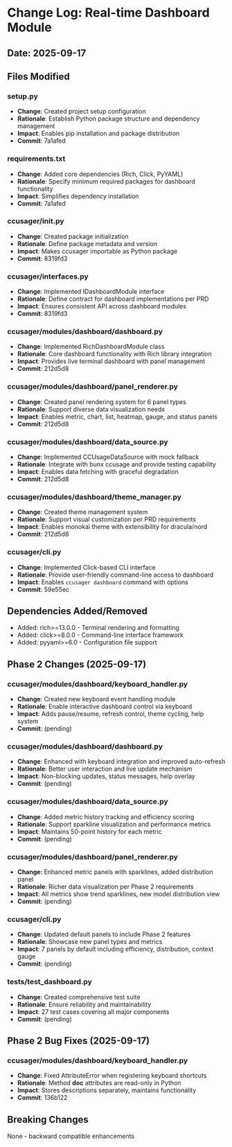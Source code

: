 # Change Log: Real-time Dashboard Module
## Date: 2025-09-17

## Files Modified

### setup.py
- **Change**: Created project setup configuration
- **Rationale**: Establish Python package structure and dependency management
- **Impact**: Enables pip installation and package distribution
- **Commit**: 7a1afed

### requirements.txt  
- **Change**: Added core dependencies (Rich, Click, PyYAML)
- **Rationale**: Specify minimum required packages for dashboard functionality
- **Impact**: Simplifies dependency installation
- **Commit**: 7a1afed

### ccusager/__init__.py
- **Change**: Created package initialization
- **Rationale**: Define package metadata and version
- **Impact**: Makes ccusager importable as Python package
- **Commit**: 8319fd3

### ccusager/interfaces.py
- **Change**: Implemented IDashboardModule interface
- **Rationale**: Define contract for dashboard implementations per PRD
- **Impact**: Ensures consistent API across dashboard modules
- **Commit**: 8319fd3

### ccusager/modules/dashboard/dashboard.py
- **Change**: Implemented RichDashboardModule class
- **Rationale**: Core dashboard functionality with Rich library integration
- **Impact**: Provides live terminal dashboard with panel management
- **Commit**: 212d5d8

### ccusager/modules/dashboard/panel_renderer.py
- **Change**: Created panel rendering system for 6 panel types
- **Rationale**: Support diverse data visualization needs
- **Impact**: Enables metric, chart, list, heatmap, gauge, and status panels
- **Commit**: 212d5d8

### ccusager/modules/dashboard/data_source.py
- **Change**: Implemented CCUsageDataSource with mock fallback
- **Rationale**: Integrate with bunx ccusage and provide testing capability
- **Impact**: Enables data fetching with graceful degradation
- **Commit**: 212d5d8

### ccusager/modules/dashboard/theme_manager.py
- **Change**: Created theme management system
- **Rationale**: Support visual customization per PRD requirements
- **Impact**: Enables monokai theme with extensibility for dracula/nord
- **Commit**: 212d5d8

### ccusager/cli.py
- **Change**: Implemented Click-based CLI interface
- **Rationale**: Provide user-friendly command-line access to dashboard
- **Impact**: Enables `ccusager dashboard` command with options
- **Commit**: 59e55ec

## Dependencies Added/Removed
- Added: rich>=13.0.0 - Terminal rendering and formatting
- Added: click>=8.0.0 - Command-line interface framework
- Added: pyyaml>=6.0 - Configuration file support

## Phase 2 Changes (2025-09-17)

### ccusager/modules/dashboard/keyboard_handler.py
- **Change**: Created new keyboard event handling module
- **Rationale**: Enable interactive dashboard control via keyboard
- **Impact**: Adds pause/resume, refresh control, theme cycling, help system
- **Commit**: (pending)

### ccusager/modules/dashboard/dashboard.py
- **Change**: Enhanced with keyboard integration and improved auto-refresh
- **Rationale**: Better user interaction and live update mechanism
- **Impact**: Non-blocking updates, status messages, help overlay
- **Commit**: (pending)

### ccusager/modules/dashboard/data_source.py  
- **Change**: Added metric history tracking and efficiency scoring
- **Rationale**: Support sparkline visualization and performance metrics
- **Impact**: Maintains 50-point history for each metric
- **Commit**: (pending)

### ccusager/modules/dashboard/panel_renderer.py
- **Change**: Enhanced metric panels with sparklines, added distribution panel
- **Rationale**: Richer data visualization per Phase 2 requirements
- **Impact**: All metrics show trend sparklines, new model distribution view
- **Commit**: (pending)

### ccusager/cli.py
- **Change**: Updated default panels to include Phase 2 features
- **Rationale**: Showcase new panel types and metrics
- **Impact**: 7 panels by default including efficiency, distribution, context gauge
- **Commit**: (pending)

### tests/test_dashboard.py
- **Change**: Created comprehensive test suite
- **Rationale**: Ensure reliability and maintainability
- **Impact**: 27 test cases covering all major components
- **Commit**: (pending)

## Phase 2 Bug Fixes (2025-09-17)

### ccusager/modules/dashboard/keyboard_handler.py
- **Change**: Fixed AttributeError when registering keyboard shortcuts
- **Rationale**: Method __doc__ attributes are read-only in Python
- **Impact**: Stores descriptions separately, maintains functionality
- **Commit**: 136b122

## Breaking Changes
None - backward compatible enhancements